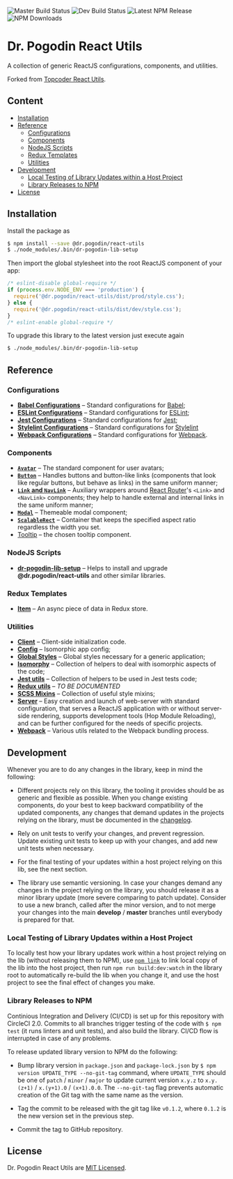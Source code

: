 ![Master Build Status](https://img.shields.io/circleci/project/github/birdofpreyru/react-utils/master.svg?label=master)
![Dev Build Status](https://img.shields.io/circleci/project/github/birdofpreyru/react-utils/develop.svg?label=develop)
![Latest NPM Release](https://img.shields.io/npm/v/@dr.pogodin/react-utils.svg)
![NPM Downloads](https://img.shields.io/npm/dm/@dr.pogodin/react-utils.svg)

# Dr. Pogodin React Utils

A collection of generic ReactJS configurations, components, and utilities.

Forked from
[Topcoder React Utils](https://github.com/topcoder-platform/topcoder-react-utils).

## Content
- [Installation](#installation)
- [Reference](#reference)
  - [Configurations](#configurations)
  - [Components](#components)
  - [NodeJS Scripts](#nodejs-scripts)
  - [Redux Templates](#redux-templates)
  - [Utilities](#utilities)
- [Development](#development)
  - [Local Testing of Library Updates within a Host Project](#local-testing-of-library-updates-within-a-host-project)
  - [Library Releases to NPM](#library-releases-to-npm)
- [License](#license)

## Installation
Install the package as
```bash
$ npm install --save @dr.pogodin/react-utils
$ ./node_modules/.bin/dr-pogodin-lib-setup
```
Then import the global stylesheet into the root ReactJS component of your app:
```jsx
/* eslint-disable global-require */
if (process.env.NODE_ENV === 'production') {
  require('@dr.pogodin/react-utils/dist/prod/style.css');
} else {
  require('@dr.pogodin/react-utils/dist/dev/style.css');
}
/* eslint-enable global-require */
```

To upgrade this library to the latest version just execute again
```bash
$ ./node_modules/.bin/dr-pogodin-lib-setup
```

## Reference
### Configurations
- [**Babel Configurations**](docs/babel-config.md) &ndash; Standard
  configurations for [Babel](https://babeljs.io/);
- [**ESLint Configurations**](docs/eslint-config.md) &ndash; Standard
  configurations for [ESLint](https://eslint.org/);
- [**Jest Configurations**](docs/jest-config.md) &ndash; Standard configurations
  for [Jest](https://facebook.github.io/jest/);
- [**Stylelint Configurations**](docs/stylelint-config.md) &ndash; Standard
  configurations for [Stylelint](https://stylelint.io)
- [**Webpack Configurations**](docs/webpack-config.md) &ndash; Standard
  configurations for [Webpack](https://webpack.js.org/).

### Components
- [**`Avatar`**](docs/avatar.md) &ndash; The standard component for user avatars;
- [**`Button`**](docs/button.md) &ndash; Handles buttons and button-like links
  (components that look like regular buttons, but behave as links) in the same
  uniform manner;
- [**`Link` and `NavLink`**](docs/link-and-navlink.md) &ndash; Auxiliary wrappers
  around [React Router](https://github.com/ReactTraining/react-router)'s `<Link>`
  and `<NavLink>` components; they help to handle external and internal links in
  the same uniform manner;
- [**`Modal`**](docs/modal.md) &ndash; Themeable modal component;
- [**`ScalableRect`**](docs/scalable-rect.md) &ndash; Container that keeps
  the specified aspect ratio regardless the width you set.
- [Tooltip](docs/tooltip.md) &ndash; the chosen tooltip component.

### NodeJS Scripts
- [**dr-pogodin-lib-setup**](docs/dr-pogodin-lib-setup-script.md) &ndash; Helps to
  install and upgrade **@dr.pogodin/react-utils** and other similar libraries.

### Redux Templates
- [**Item**](docs/redux-item.md) &ndash; An async piece of data in Redux store.

### Utilities
- [**Client**](docs/client.md) &ndash; Client-side initialization code.
- [**Config**](docs/config.md) &ndash; Isomorphic app config;
- [**Global Styles**](docs/global-styles.md) &ndash; Global styles necessary for
  a generic application;
- [**Isomorphy**](docs/isomorphy-utils.md) &ndash; Collection of helpers to deal
  with isomorphic aspects of the code;
- [**Jest utils**](docs/jest-utils.md) &ndash; Collection of helpers to be used
  in Jest tests code;
- [**Redux utils**](docs/redux-utils.md) &ndash; *TO BE DOCUMENTED*
- [**SCSS Mixins**](docs/scss-mixins.md) &ndash; Collection of useful style
  mixins;
- [**Server**](docs/server.md) &ndash; Easy creation and launch of web-server
  with standard configuration, that serves a ReactJS application with or without
  server-side rendering, supports development tools (Hop Module Reloading), and
  can be further configured for the needs of specific projects.
- [**Webpack**](docs/webpack-utils.md) &ndash; Various utils related to the
  Webpack bundling process.

## Development

Whenever you are to do any changes in the library, keep in mind the following:

- Different projects rely on this library, the tooling it provides should be as
  generic and flexible as possible. When you change existing components, do your
  best to keep backward compatibility of the updated components, any changes
  that demand updates in the projects relying on the library, must be
  documented in the [changelog](CHANGELOG.md).

- Rely on unit tests to verify your changes, and prevent regression. Update
  existing unit tests to keep up with your changes, and add new unit tests
  when necessary.

- For the final testing of your updates within a host project relying on this
  lib, see the next section.

- The library use semantic versioning. In case your changes demand any changes
  in the project relying on the library, you should release it as a minor
  library update (more severe comparing to patch update). Consider to use
  a new branch, called after the minor version, and to not merge your changes
  into the main **develop** / **master** branches until everybody is prepared
  for that.

### Local Testing of Library Updates within a Host Project

To locally test how your library updates work within a host project relying on
the lib (without releasing them to NPM), use
[`npm link`](https://docs.npmjs.com/cli/link.html) to link local copy of the lib
into the host project, then run `npm run build:dev:watch` in the library root to
automatically re-build the lib when you change it, and use the host project to
see the final effect of changes you make.

### Library Releases to NPM

Continious Integration and Delivery (CI/CD) is set up for this repository with
CircleCI 2.0. Commits to all branches trigger testing of the code with
`$ npm test` (it runs linters and unit tests), and also build the library.
CI/CD flow is interrupted in case of any problems.

To release updated library version to NPM do the following:

- Bump library version in `package.json` and `package-lock.json` by
  `$ npm version UPDATE_TYPE --no-git-tag` command, where `UPDATE_TYPE` should
  be one of `patch` / `minor` / `major` to update current version `x.y.z`
  to `x.y.(z+1)` / `x.(y+1).0` / `(x+1).0.0`. The `--no-git-tag` flag prevents
  automatic creation of the Git tag with the same name as the version.

- Tag the commit to be released with the git tag like `v0.1.2`, where `0.1.2` is
  the new version set in the previous step.

- Commit the tag to GitHub repository.

## License
Dr. Pogodin React Utils are [MIT Licensed](LICENSE.md).
